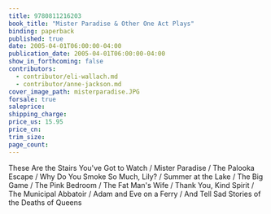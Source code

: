 ```yaml
---
title: 9780811216203
book_title: "Mister Paradise & Other One Act Plays"
binding: paperback
published: true
date: 2005-04-01T06:00:00-04:00
publication_date: 2005-04-01T06:00:00-04:00
show_in_forthcoming: false
contributors:
  - contributor/eli-wallach.md
  - contributor/anne-jackson.md
cover_image_path: misterparadise.JPG
forsale: true
saleprice:
shipping_charge:
price_us: 15.95
price_cn:
trim_size:
page_count:
---
```

These Are the Stairs You've Got to Watch / Mister Paradise / The Palooka Escape / Why Do You Smoke So Much, Lily? / Summer at the Lake / The Big Game / The Pink Bedroom / The Fat Man's Wife / Thank You, Kind Spirit / The Municipal Abbatoir / Adam and Eve on a Ferry / And Tell Sad Stories of the Deaths of Queens

